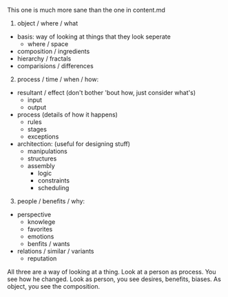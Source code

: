 This one is much more sane than the one in content.md

1. object / where / what
  - basis: way of looking at things that they look seperate
    - where / space
  - composition / ingredients
  - hierarchy / fractals
  - comparisions / differences

2. process / time / when / how:
  - resultant / effect (don't bother 'bout how, just consider what's)
    - input
    - output
  - process (details of how it happens)
    - rules
    - stages
    - exceptions
  - architection: (useful for designing stuff)
    - manipulations
    - structures
    - assembly
      - logic
      - constraints
      - scheduling

3. people / benefits / why:
  - perspective
    - knowlege
    - favorites
    - emotions
    - benfits / wants
  - relations / similar / variants
    - reputation

All three are a way of looking at a thing. Look at a person as process. You see how he changed. Look as person, you see desires, benefits, biases. As object, you see the composition.
